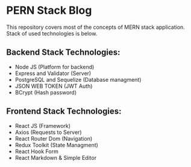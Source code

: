 # PERN Stack Blog
This repository covers most of the concepts of MERN stack application. Stack of used technologies is below.

## Backend Stack Technologies:
* Node JS (Platform for backend)
* Express and Validator (Server)
* PostgreSQL and Sequelize (Database managment)
* JSON WEB TOKEN (JWT Auth)
* BCrypt (Hash password)

## Frontend Stack Technologies:
* React JS (Framework)
* Axios (Requests to Server)
* React Router Dom (Navigation)
* Redux Toolkit (State Managment)
* React Hook Form
* React Markdown & Simple Editor

